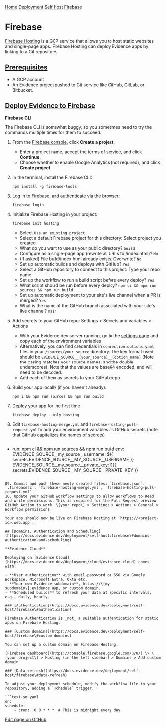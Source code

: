 [Home](https://docs.evidence.dev/) [Deployment](https://docs.evidence.dev/deployment) [Self Host](https://docs.evidence.dev/deployment/self-host) [Firebase](https://docs.evidence.dev/deployment/self-host/firebase)

# Firebase

[Firebase Hosting](https://firebase.google.com/products/hosting) is a GCP service that allows you to host static websites and single-page apps. Firebase Hosting can deploy Evidence apps by linking to a Git repository.

## [Prerequisites](https://docs.evidence.dev/deployment/self-host/firebase\#prerequisites)

- A GCP account
- An Evidence project pushed to Git service like GitHub, GitLab, or Bitbucket.

## [Deploy Evidence to Firebase](https://docs.evidence.dev/deployment/self-host/firebase\#deploy-evidence-to-firebase)

**Firebase CLI**

The Firebase CLI is somewhat buggy, so you sometimes need to try the commands multiple times for them to succeed.

01. From the [Firebase console](https://console.firebase.google.com/), click **Create a project**.
    - Enter a project name, accept the terms of service, and click **Continue**.
    - Choose whether to enable Google Analytics (not required), and click **Create project**.
02. In the terminal, install the Firebase CLI:


    ```text-sm bash
    npm install -g firebase-tools
    ```

03. Log in to Firebase, and authenticate via the browser:


    ```text-sm bash
    firebase login
    ```

04. Initialize Firebase Hosting in your project:


    ```text-sm bash
    firebase init hosting
    ```



    - Select `Use an existing project`
    - Select a default Firebase project for this directory: Select project you created
    - What do you want to use as your public directory? `build`
    - Configure as a single-page app (rewrite all URLs to /index.html)? `No`
    - (If asked) File build/index.html already exists. Overwrite? `No`
    - Set up automatic builds and deploys with GitHub? `Yes`
    - Select a GitHub repository to connect to this project: Type your repo name
    - Set up the workflow to run a build script before every deploy? `Yes`
    - What script should be run before every deploy? `npm ci && npm run sources && npm run build`
    - Set up automatic deployment to your site's live channel when a PR is merged? `Yes`
    - What is the name of the GitHub branch associated with your site's live channel? `main`
05. Add secrets to your GitHub repo: Settings > Secrets and variables > Actions
    - With your Evidence dev server running, go to the [settings page](http://localhost:3000/settings#deploy) and copy each of the environment variables
    - Alternatively, you can find credentials in `connection.options.yaml` files in your `/sources/your_source` directory. The key format used should be `EVIDENCE_SOURCE__[your_source]__[option_name]` (Note the casing matches your source names, and the double underscores). Note that the values are base64 encoded, and will need to be decoded.
    - Add each of them as secrets to your GitHub repo
06. Build your app locally (if you haven't already):


    ```text-sm bash
    npm i && npm run sources && npm run build
    ```

07. Deploy your app for the first time


    ```text-sm bash
    firebase deploy --only hosting
    ```

08. Edit `firebase-hosting-merge.yml` and `firebase-hosting-pull-request.yml` to add your environment variables as GitHub secrets (note that GitHub capitalizes the names of secrets)


    ```text-sm yaml
- run: npm ci && npm run sources && npm run build
env:
    EVIDENCE_SOURCE__my_source__username: ${{ secrets.EVIDENCE_SOURCE__MY_SOURCE__USERNAME }}
    EVIDENCE_SOURCE__my_source__private_key: ${{ secrets.EVIDENCE_SOURCE__MY_SOURCE__PRIVATE_KEY }}
```

09. Commit and push these newly created files: `firebase.json`, `.firebaserc`, `firebase-hosting-merge.yml`, `firebase-hosting-pull-request.yml`.
10. Update your GitHub workflow settings to allow Workflows to Read and write permissions. This is required for the Pull Request preview GitHub Action to work. \[your repo\] > Settings > Actions > General > Workflow permissions

Your app should now be live on Firebase Hosting at `https://<project-id>.web.app`.

## [Domains, Authentication and Scheduling](https://docs.evidence.dev/deployment/self-host/firebase\#domains-authentication-and-scheduling)

**Evidence Cloud**

Deploying on [Evidence Cloud](https://docs.evidence.dev/deployment/cloud/evidence-cloud) comes with:

- **User authentication** with email-password or SSO via Google Workspace, Microsoft Entra, Okta etc.
- **Your own Evidence subdomain**, https://\[my-subdomain\].evidence.app, or custom domain.
- **Scheduled builds** to refresh your data at specific intervals, e.g., daily, hourly.

### [Authentication](https://docs.evidence.dev/deployment/self-host/firebase\#authentication)

Firebase Authentication is _not_ a suitable authentication for static apps on Firebase Hosting.

### [Custom domains](https://docs.evidence.dev/deployment/self-host/firebase\#custom-domains)

You can set up a custom domain on Firebase Hosting.

[Firebase dashboard](https://console.firebase.google.com/u/0/) \> \[your project\] > Hosting (in the left sidebar) > Domains > Add custom domain

### [Data refresh](https://docs.evidence.dev/deployment/self-host/firebase\#data-refresh)

To adjust your deployment schedule, modify the workflow file in your repository, adding a `schedule` trigger.

```text-sm yaml
on:
schedule:
    - cron: '0 0 * * *' # This is midnight every day
```

[Edit page on GitHub](https://github.com/evidence-dev/evidence/edit/next/sites/docs/pages/deployment/self-host/firebase/index.md)